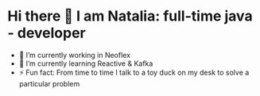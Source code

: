 # Hi there 🌱 I am Natalia: full-time java - developer

- 🔭 I’m currently working in Neoflex
- 🌱 I’m currently learning Reactive & Kafka
- ⚡ Fun fact: From time to time I talk to a toy duck on my desk to solve a particular problem
